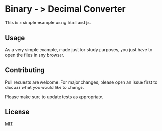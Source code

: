 # Binary - > Decimal Converter

This is a simple example using html and js.



## Usage

As a very simple example, made just for study purposes, you just have to open the files in any browser.



## Contributing
Pull requests are welcome. For major changes, please open an issue first to discuss what you would like to change.

Please make sure to update tests as appropriate.

## License
[MIT](https://choosealicense.com/licenses/mit/)